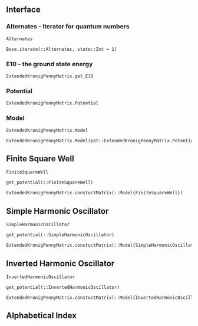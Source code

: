 
## Interface

### Alternates - iterator for quantum numbers

```@docs
Alternates
```

```@docs
Base.iterate(::Alternates, state::Int = 1)
```

### E10 - the ground state energy
```@docs
ExtendedKronigPennyMatrix.get_E10
```

### Potential
```@docs
ExtendedKronigPennyMatrix.Potential
```

### Model
```@docs
ExtendedKronigPennyMatrix.Model
```

```@docs
ExtendedKronigPennyMatrix.Model(pot::ExtendedKronigPennyMatrix.Potential,Ka::Float64,nmax::Int64=60)
```


## Finite Square Well

```@docs
FiniteSquareWell
```

```@docs
get_potential(::FiniteSquareWell)
```

```@docs
ExtendedKronigPennyMatrix.constuctMatrix(::Model{FiniteSquareWell})
```


## Simple Harmonic Oscillator

```@docs
SimpleHarmonicOscillator
```

```@docs
get_potential(::SimpleHarmonicOscillator)
```

```@docs
ExtendedKronigPennyMatrix.constuctMatrix(::Model{SimpleHarmonicOscillator})
```


## Inverted Harmonic Oscillator

```@docs
InvertedHarmonicOscillator
```

```@docs
get_potential(::InvertedHarmonicOscillator)
```

```@docs
ExtendedKronigPennyMatrix.constuctMatrix(::Model{InvertedHarmonicOscillator})
```


## Alphabetical Index

```@index
```
